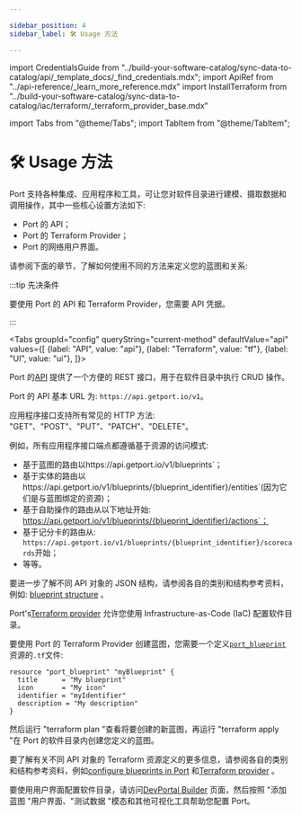 ```yaml
---

sidebar_position: 4
sidebar_label: 🛠️ Usage 方法

---
```


import CredentialsGuide from "../build-your-software-catalog/sync-data-to-catalog/api/_template_docs/_find_credentials.mdx";
import ApiRef from "../api-reference/_learn_more_reference.mdx"
import InstallTerraform from "../build-your-software-catalog/sync-data-to-catalog/iac/terraform/_terraform_provider_base.mdx"

import Tabs from "@theme/Tabs";
import TabItem from "@theme/TabItem";

# 🛠️ Usage 方法

Port 支持各种集成、应用程序和工具，可让您对软件目录进行建模、摄取数据和调用操作，其中一些核心设置方法如下: 

* Port 的 API；
* Port 的 Terraform Provider；
* Port 的网络用户界面。

请参阅下面的章节，了解如何使用不同的方法来定义您的蓝图和关系: 

:::tip  先决条件

要使用 Port 的 API 和 Terraform Provider，您需要 API 凭据。

<CredentialsGuide />

:::

<Tabs groupId="config" queryString="current-method" defaultValue="api" values={[
{label: "API", value: "api"},
{label: "Terraform", value: "tf"},
{label: "UI", value: "ui"},
]}>

<TabItem value="api">

Port 的[API](../api-reference/api-reference.mdx) 提供了一个方便的 REST 接口，用于在软件目录中执行 CRUD 操作。

Port 的 API 基本 URL 为: `https://api.getport.io/v1`。

应用程序接口支持所有常见的 HTTP 方法: "GET"、"POST"、"PUT"、"PATCH"、"DELETE"。

例如，所有应用程序接口端点都遵循基于资源的访问模式: 

* 基于蓝图的路由以https://api.getport.io/v1/blueprints`；
* 基于实体的路由以https://api.getport.io/v1/blueprints/{blueprint_identifier}/entities`(因为它们是与蓝图绑定的资源)；
* 基于自助操作的路由从以下地址开始: https://api.getport.io/v1/blueprints/{blueprint_identifier}/actions`；
* 基于记分卡的路由从: `https://api.getport.io/v1/blueprints/{blueprint_identifier}/scorecards`开始；
* 等等。

要进一步了解不同 API 对象的 JSON 结构，请参阅各自的类别和结构参考资料，例如: [blueprint structure](../build-your-software-catalog/define-your-data-model/setup-blueprint/setup-blueprint.md#blueprint-structure) 。

<ApiRef />

</TabItem>

<TabItem value="tf">

Port's[Terraform provider](https://registry.terraform.io/providers/port-labs/port-labs/) 允许您使用 Infrastructure-as-Code (IaC) 配置软件目录。

<InstallTerraform />

要使用 Port 的 Terraform Provider 创建蓝图，您需要一个定义[`port_blueprint`](https://registry.terraform.io/providers/port-labs/port-labs/latest/docs/resources/port_blueprint) 资源的`.tf`文件: 

```hcl showLineNumbers
resource "port_blueprint" "myBlueprint" {
  title      = "My blueprint"
  icon       = "My icon"
  identifier = "myIdentifier"
  description = "My description"
}
```

然后运行 "terraform plan "查看将要创建的新蓝图，再运行 "terraform apply "在 Port 的软件目录内创建您定义的蓝图。

要了解有关不同 API 对象的 Terraform 资源定义的更多信息，请参阅各自的类别和结构参考资料，例如[configure blueprints in Port](../build-your-software-catalog/define-your-data-model/setup-blueprint/setup-blueprint.md?definition=tf#configure-blueprints-in-port) 和[Terraform provider](../build-your-software-catalog/sync-data-to-catalog/iac/terraform/terraform.md) 。

</TabItem>

<TabItem value="ui">

要使用用户界面配置软件目录，请访问[DevPortal Builder](https://app.getport.io/dev-portal) 页面，然后按照 "添加蓝图 "用户界面、"测试数据 "模态和其他可视化工具帮助您配置 Port。

</TabItem>

</Tabs>